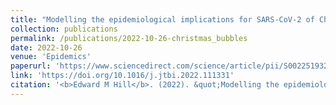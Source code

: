 ```yaml
---
title: "Modelling the epidemiological implications for SARS-CoV-2 of Christmas household bubbles in England"
collection: publications
permalink: /publications/2022-10-26-christmas_bubbles
date: 2022-10-26
venue: 'Epidemics'
paperurl: 'https://www.sciencedirect.com/science/article/pii/S0022519322003228/pdfft?md5=4319eaa2af0f973199a79c02cfb14bee&pid=1-s2.0-S0022519322003228-main.pdf'
link: 'https://doi.org/10.1016/j.jtbi.2022.111331'
citation: '<b>Edward M Hill</b>. (2022). &quot;Modelling the epidemiological implications for SARS-CoV-2 of Christmas household bubbles in England.&quot; <i>Epidemics</i>. 111331. doi: 10.1016/j.jtbi.2022.111331.'
---
```

